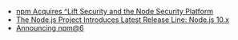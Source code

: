 - [npm Acquires ^Lift Security and the Node Security Platform](https://medium.com/npm-inc/npm-acquires-lift-security-258e257ef639)
- [The Node.js Project Introduces Latest Release Line: Node.js 10.x](https://medium.com/the-node-js-collection/the-node-js-project-introduces-latest-release-line-node-js-10-x-bf07abfa9076)
- [Announcing npm@6](https://medium.com/npm-inc/announcing-npm-6-5d0b1799a905)